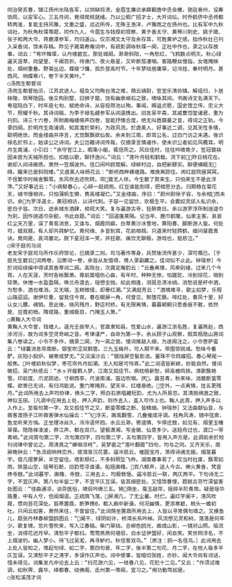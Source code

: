 <!-- { "loadSidebar": true } -->
    同治癸亥春，镇江扬州水陆各军，以饷缺将溃，金眉生廉访承薛觐唐中丞会檄，驰驻泰州，设筹饷局，以安军心。三五月间，竟得爬梳就绪。乃以公暇广招才士，大开词坛。时乔鹤侪中丞师都转两淮，复能主持风雅，文墨之盛，远近所传，无殊王渔洋、卢雅雨之在扬州也。比有军中九秋词社，为秋角秋堞等题，同作九人，今眉生与钱揆初观察、黄子香太守、黄琴川刺史、姚子箴、张子和两大令、蒋鹿潭参军，均归道山。仅宗湘文太守及余存耳，可胜黄垆之感。拙作秋灶已刊入采香词，馀未存稿。昨见子箴菊寿庵词中，有疏影调咏秋堞一阕，正社中作也，录之以存故事。词云：“弯环雉堞，认丹楼碧瓦，那处城阕。渺渺斜阳，一角愁红，飞鸦数点明灭。秋心绿遍天涯草，向望里、千阑百折。待谯门、夜火悬星，又听断茄凄咽。客路鞭丝慢指，女墙掩映处，烟树重叠。野菊丛边，蝶瘦づ慵，孤负登高时节。十年梦绕居庸翠，记冷挂、秦时明月。甚西风、响蝶寒パ，卷下半天黄叶。”
    ○汤雨生都督词
    汤雨生都督贻汾，江苏武进人。祖及父均殉台湾之难，荫云骑尉，官至乐清协镇。解组归，卜居秣陵，筑琴隐园。後又构别墅，曰狮子窟，饶有幽泉峭石之致，啸咏其间。书画诗文名满天下。粤寇陷白下，时年逾七旬，赋绝命诗，从容投荷池以殉。事闻，赐谥贞愍，国史馆立传。忠义大节，照耀千秋。其诗词稿，为李子禄名鹾参军从间道携出。旧友吴平斋，其戚曹恺堂诸君，重为刊刻。诗三十六卷，所附画梅楼倚声四卷，皆能抒情合度，绝无叫嚣靡曼之音，得词之正轨。今录四阕。於明月生南浦调，知其澹於荣利，为政风流。於虞美人、好事近二调，见其天性多情，聪明绝世。而金缕曲并序言，尤觉飘飘欲仙矣。余未到江南，即耳公名，过白门访之未遇。後识禄名於邗上，始读公之诗词。夫公岂藉诗词传哉，仅摘录言情诸作，使未识公者如见风概耳。明月生南浦，小引曰：“余守官江上，暇乘小艇，辄信所之。风日佳时，往往吟啸竟夕，笠冠蓑袂固未尝为天械所抱也。扣舷以歌，聊抒逸兴。”词云：“莲叶舟轻和鹤载。流下前，昨日桃花在。谢却人间诗画债。萧然一笠烟波外。信口闲吟鸥鹭解。绿柳村边，自把新醪买。醉便横眠无碍。醒来已是斜阳矮。”又虞美人咏杨花云：“断桥西畔横塘路。难挽离踪住。闹红庭院昼冥冥。不信繁华时候舍飘零。东风吹去还吹转。帘莫无人伴。今生散了聚来生。只怕来生不是此浮萍。”又好事近云：“小病郁春心，心碎一庭疏雨。红豆谁能剖得，把相思分去。归期稳在菊花天，缄书慢相许。只怕蒲帆生懒，费高楼凝伫。”又金缕曲，序曰：“蔚州尉徐子容，与余相而未识。余为罗浮道士，黄冠相访，以诗代刺。子容一见留饮，欢极生平。会爨奴灵邱人私识余，密白子容。次日，迹余城东酒肆，相视大笑。复与遍游古寺，狂醉竟日。余以游罗浮所制逍遥巾为别，因作逍遥巾杂剧，书此自题。”词云：“回道蓬莱隔。记当年、鹿巾鹤氅，仙家主客。哀哀红尘天万里，误了青鸾消息，又谁与、烟霞同癖。白草黄沙冰雪地，算阳春、脚断游人蛰。何处可，蜡双屐。有人却共莼鲈忆。竟何缘、乡音到耳，花前相觌。只道来时轻跨鹤，细问餐霞真诀。竟同是、哀鸿塞北。脱下星冠浑一笑，并狂歌、痛饮无聊极。游戏也，抵悲泣。”
    ○宋于庭司马词
    老友宋于庭司马所作乐府馀论，已摘录二则。司马著作等身，兵燹後流传甚少，深可慨已。［于庭先生碧云词两卷，沿箫词一卷，余皆从友借得，倩人录副藏之。佳词似不止此。钟瑞参］今於词综续编中得读其香草词二阕。高阳台，次龚定庵韵云：“云叠离情，风牵别绪，过来几个今宵。人在天涯，芳时各帐飘萧。尊前莫唱伤心曲，有年时、种种无惨。怕蹉跎，冷到琼花，咽到琼箫。休憎一水盈盈隔，唤兰舟渡去，瑶想全抛。如此相逢，泪斑总渍冰绡。消愁说是杯中酒，为愁多、酒也难消。又无端，玉颊微侵，却晕红潮。”又满庭芳云：“酒境难寻，歌尘如梦，乐程山路迢迢。谢伊珍重，留我住今宵。春在眼屏一角，何曾见、絮堕花飘。啼红处，春风十里，好认女儿腰。魂销。思此後，晓风残月，野店村桥。有无限离情，暮暮朝朝只愿香痕不散，依然是、豆蔻初梢。隋堤路，重城极目，门掩玉人箫。”
    ○黄鞠人大令词
    黄鞠人大令曾，钱塘人。道光壬辰举人，官直隶知县。性爱山水，遍游江浙名胜，复遍燕赵，西涉河汾，故为词多空灵奇峭之音。考律谨严，自命为第一手。余从顾子山观察，假其瓶隐山房词集八卷读之。小令不多作，摘录二阕，为一脔之尝。慢词推敲入细，为逐阕注之。小令菩萨蛮云：“绿囊消息帘南断。银笙吹涩双鹅管。三九玉梅开。可人期不来。带围惊锐减。愁味今番酽。灰陷小猊炉。被寒成梦无。”又浣溪沙云：“银烛屏空髻影消。量珠不令鸩媒招。春心琴尾一般焦。叶楼前秋似梦，枣花帘外月如潮。无人知是可怜宵。”此二词语皆新颖，妙能自然。慢词徵招，吴门秋感云：“水ヶ开瘦羁人梦，江南又孤佳节。病枕倚新愁，碎高檐鸣铁。清歌飘艳雪。印前度、爪泥踪迹。寸柳西亭，尺波南浦，笛边吹咽。厌。露苔青，秋来味，消磨断蛩零蝶。欲寄已无词，有归鸿能说。重门寒掩弃。望天半、红楼悬绝。空外，一点离情，挂五更残月。”此词所用去上声均协律，换头二字，照白石原唱藏短韵，尤为人所易忽。其清丽绵邈之致，神似玉田。［凡调中应用去上处，押入声韵，则作去入，盖入可作上也。鞠人此首，押入声多以入作上。至每句第一字，及又孤佳节之又，断蛩零蝶之断，皆精细。钟瑞参］又法曲献仙音，与薇客渡扬子江听薇客弹水仙操云：“飞浮天，画鸾翻雪，几叠催成牙调。柱角风涛，镜中弦索，鱼龙听来方悄。正坐理冰丝久，泠泠语怀抱。水云云渺。寄遥情、乍停还鼓，如见有、烟里玉幢翠葆。隐隐袜凌波，莽江声、都在双爪。望极潇湘，写金徽、仙意多少。送轻舟过也，渡口一带青峭。”此词首句第二字，次句第四字，四句第二字，五句第四字，皆用入声方是。此调前余於校刊词律中曾论之。周清真之“蝉咽凉柯”，吴梦窗之“落叶翻霞”四句，均与之同。又齐天乐，南屏晚钟云：“急流疏响林峦外，堤湾渐沉花雾。逼冷慈云，催圆宝月，荡得诗魂无据。烟笼暮宇。借几摺萝屏，半空留住。塔影颓红，不多斜照坠飞杵。湖南春事易了，叹当时社废，飘零如雨。铁笛山空，瑶琴石断，旧韵苍凉谁谱。船摇画橹。百八鲸声，送人今古。佛火黄昏，梵音搀寺鼓。”此词暮宇、画橹、寺鼓，三用去上，均极稳惬。逼冷慈云一联，两仄两平。下句诗无二字，不宜仄声。第八句半留二字，不宜平仄互误。皆其细密处。又惜馀春慢，题姚古芬竹深留客处图云：“径曲通凉，谈芬医俗，啸侣吟俦三五。猗荫坐，戛玉敲帘，摇碎半阶青雨。疑是瑶华路重，中有人兮，但闻烟语。正疏荫飞落，屏湘几，了无尘暑。时伫。遍红字阑干，清风吹屐，惯向苔花深处。翦茶置鼎，断笋携Θ，都入画中新谱。何况幽情，更添寒碧，梢头一蟾初吐。只闲云如客，萧然来往，不曾留住。”此词荫坐置鼎所用去上，人皆以寻常偶句填之。又摸鱼儿，题张丹林春柳盟鸥图云：“阑干、绿阴如许，桥湾长系吟棹。风流想见灵和树，落落是何年少。歌复啸。忽片雪吹来，写入江春稿。柴门翠绕。合柳色鸥光，画成山影，一镜对山照。临流坐，消得花迟月早。清愁平子都扫。莺莺燕燕何堪侣，白水证伊盟好，闲自笑。笑世网浮名，不上烟波钓。幽人梦小。待飞过吴淞，再寻鲈约，秋信誓双鸟。”［原注：鸥一名信鸟。］此词用去上处人皆知之，惟起句绿、如二字，第四句是、年二字，後半第二句花、月二字，在他人每多平仄互误。又清愁平子之清字，多误作仄声也。词中使事，皆暗切张姓，亦妙。闻大令尚有词话，惜未得见。词集发凡中论去上云：“扫花游六见，一枝春八见，花犯十二见。”又云：“作须试难调，如秋霁、露华、绛都春、绕佛阁、氐州第一等阕，宜习之。”用功勤笃如是。
    ○张松溪茂才词
